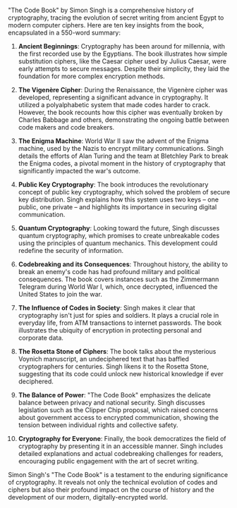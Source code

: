 "The Code Book" by Simon Singh is a comprehensive history of cryptography, tracing the evolution of secret writing from ancient Egypt to modern computer ciphers. Here are ten key insights from the book, encapsulated in a 550-word summary:

1. **Ancient Beginnings**: Cryptography has been around for millennia, with the first recorded use by the Egyptians. The book illustrates how simple substitution ciphers, like the Caesar cipher used by Julius Caesar, were early attempts to secure messages. Despite their simplicity, they laid the foundation for more complex encryption methods.

2. **The Vigenère Cipher**: During the Renaissance, the Vigenère cipher was developed, representing a significant advance in cryptography. It utilized a polyalphabetic system that made codes harder to crack. However, the book recounts how this cipher was eventually broken by Charles Babbage and others, demonstrating the ongoing battle between code makers and code breakers.

3. **The Enigma Machine**: World War II saw the advent of the Enigma machine, used by the Nazis to encrypt military communications. Singh details the efforts of Alan Turing and the team at Bletchley Park to break the Enigma codes, a pivotal moment in the history of cryptography that significantly impacted the war's outcome.

4. **Public Key Cryptography**: The book introduces the revolutionary concept of public key cryptography, which solved the problem of secure key distribution. Singh explains how this system uses two keys – one public, one private – and highlights its importance in securing digital communication.

5. **Quantum Cryptography**: Looking toward the future, Singh discusses quantum cryptography, which promises to create unbreakable codes using the principles of quantum mechanics. This development could redefine the security of information.

6. **Codebreaking and its Consequences**: Throughout history, the ability to break an enemy's code has had profound military and political consequences. The book covers instances such as the Zimmermann Telegram during World War I, which, once decrypted, influenced the United States to join the war.

7. **The Influence of Codes in Society**: Singh makes it clear that cryptography isn't just for spies and soldiers. It plays a crucial role in everyday life, from ATM transactions to internet passwords. The book illustrates the ubiquity of encryption in protecting personal and corporate data.

8. **The Rosetta Stone of Ciphers**: The book talks about the mysterious Voynich manuscript, an undeciphered text that has baffled cryptographers for centuries. Singh likens it to the Rosetta Stone, suggesting that its code could unlock new historical knowledge if ever deciphered.

9. **The Balance of Power**: "The Code Book" emphasizes the delicate balance between privacy and national security. Singh discusses legislation such as the Clipper Chip proposal, which raised concerns about government access to encrypted communication, showing the tension between individual rights and collective safety.

10. **Cryptography for Everyone**: Finally, the book democratizes the field of cryptography by presenting it in an accessible manner. Singh includes detailed explanations and actual codebreaking challenges for readers, encouraging public engagement with the art of secret writing.

Simon Singh's "The Code Book" is a testament to the enduring significance of cryptography. It reveals not only the technical evolution of codes and ciphers but also their profound impact on the course of history and the development of our modern, digitally-encrypted world.